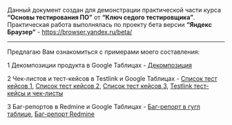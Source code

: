 Данный документ создан для демонстрации практической части курса **“Основы тестирования ПО”** от **“Ключ седого тестировщика”**.
Практическая работа выполнялась по проекту бета версии **“Яндекс Браузер”** - https://browser.yandex.ru/beta/
___
Предлагаю Вам ознакомиться с примерами моего составления:

1 Декомпозиции продукта в Google Таблицах - [Декомпозиция](https://github.com/likrid/-/files/8942800/default.pdf)

2 Чек-листов и тест-кейсов в Testlink и Google Таблицах - [Список тест кейсов 1](https://github.com/likrid/-/files/8942825/1.pdf), 
[Список тест кейсов 2](https://github.com/likrid/-/files/8942826/2.pdf), 
[Список тест кейсов 3](https://github.com/likrid/-/files/8942827/3.pdf), 
[Testlink тест-кейсы и чек-листы](https://github.com/likrid/-/files/8942828/Testlink.-.-.pdf)

3 Баг-репортов в Redmine и Google Таблицах - [Баг-репорт в гугл таблице](https://github.com/likrid/-/files/8942856/-.-.-.pdf), 
[Баг-репорт Redmine](https://github.com/likrid/-/files/8942857/-.Redmine.pdf)
